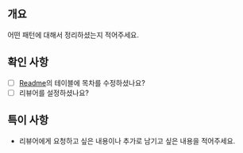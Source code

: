 ## 개요
어떤 패턴에 대해서 정리하셨는지 적어주세요.

## 확인 사항
- [ ] [Readme](../README.md)의 테이블에 목차를 수정하셨나요?
- [ ] 리뷰어를 설정하셨나요?

## 특이 사항
- 리뷰어에게 요청하고 싶은 내용이나 추가로 남기고 싶은 내용을 적어주세요.